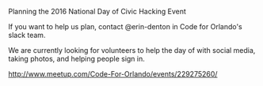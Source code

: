 Planning the 2016 National Day of Civic Hacking Event

If you want to help us plan, contact @erin-denton in Code for Orlando's slack team.

We are currently looking for volunteers to help the day of with social media, taking photos, and helping people sign in. 

http://www.meetup.com/Code-For-Orlando/events/229275260/
